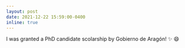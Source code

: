 ```yaml
---
layout: post
date: 2021-12-22 15:59:00-0400
inline: true
---
```


I was granted a PhD candidate scolarship by Gobierno de Aragón!  :sparkles: :smile:
